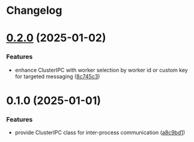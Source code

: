 # Changelog

# [0.2.0](https://github.com/chunkai1312/node-cluster-ipc/compare/v0.1.0...v0.2.0) (2025-01-02)


### Features

* enhance ClusterIPC with worker selection by worker id or custom key for targeted messaging ([8c745c3](https://github.com/chunkai1312/node-cluster-ipc/commit/8c745c3c9eda7d780cf5f0692ce7e7cc9874a5c9))

# 0.1.0 (2025-01-01)


### Features

* provide ClusterIPC class for inter-process communication ([a8c9bd1](https://github.com/chunkai1312/node-cluster-ipc/commit/a8c9bd1bf3a64fd786a8ec3e08032a3bb73ab041))
